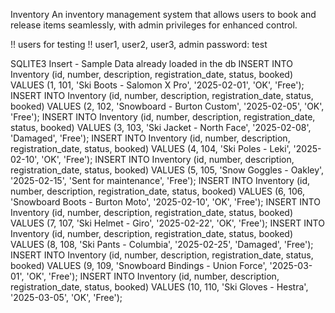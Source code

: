Inventory
An inventory management system that allows users to book and release items seamlessly, with admin privileges for enhanced control.

!! users for testing !!
user1, user2, user3, admin
password: test


SQLITE3 Insert - Sample Data already loaded in the db
INSERT INTO Inventory (id, number, description, registration_date, status, booked) VALUES (1, 101, 'Ski Boots - Salomon X Pro', '2025-02-01', 'OK', 'Free');
INSERT INTO Inventory (id, number, description, registration_date, status, booked) VALUES (2, 102, 'Snowboard - Burton Custom', '2025-02-05', 'OK', 'Free');
INSERT INTO Inventory (id, number, description, registration_date, status, booked) VALUES (3, 103, 'Ski Jacket - North Face', '2025-02-08', 'Damaged', 'Free');
INSERT INTO Inventory (id, number, description, registration_date, status, booked) VALUES (4, 104, 'Ski Poles - Leki', '2025-02-10', 'OK', 'Free');
INSERT INTO Inventory (id, number, description, registration_date, status, booked) VALUES (5, 105, 'Snow Goggles - Oakley', '2025-02-15', 'Sent for maintenance', 'Free');
INSERT INTO Inventory (id, number, description, registration_date, status, booked) VALUES (6, 106, 'Snowboard Boots - Burton Moto', '2025-02-10', 'OK', 'Free');
INSERT INTO Inventory (id, number, description, registration_date, status, booked) VALUES (7, 107, 'Ski Helmet - Giro', '2025-02-22', 'OK', 'Free');
INSERT INTO Inventory (id, number, description, registration_date, status, booked) VALUES (8, 108, 'Ski Pants - Columbia', '2025-02-25', 'Damaged', 'Free');
INSERT INTO Inventory (id, number, description, registration_date, status, booked) VALUES (9, 109, 'Snowboard Bindings - Union Force', '2025-03-01', 'OK', 'Free');
INSERT INTO Inventory (id, number, description, registration_date, status, booked) VALUES (10, 110, 'Ski Gloves - Hestra', '2025-03-05', 'OK', 'Free');

